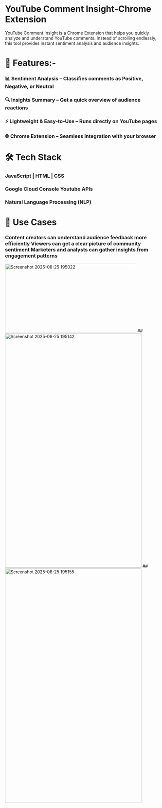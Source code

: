 # YouTube Comment Insight-Chrome Extension
YouTube Comment Insight is a Chrome Extension that helps you quickly analyze and understand YouTube comments. Instead of scrolling endlessly, this tool provides instant sentiment analysis and audience insights.

# 🚀 Features:- 
### 📊 Sentiment Analysis – Classifies comments as Positive, Negative, or Neutral
### 🔍 Insights Summary – Get a quick overview of audience reactions
### ⚡ Lightweight & Easy-to-Use – Runs directly on YouTube pages
### 🌐 Chrome Extension – Seamless integration with your browser

# 🛠️ Tech Stack
### JavaScript | HTML | CSS 
### Google Cloud Console Youtube APIs
### Natural Language Processing (NLP)

# 📌 Use Cases
### Content creators can understand audience feedback more efficiently Viewers can get a clear picture of community sentiment Marketers and analysts can gather insights from engagement patterns

<img width="431" height="225" alt="Screenshot 2025-08-25 195022" src="https://github.com/user-attachments/assets/8a410ef4-75f1-4fc4-bff8-c6c3c84e7d48" />
## <img width="448" height="768" alt="Screenshot 2025-08-25 195142" src="https://github.com/user-attachments/assets/0b54b006-1637-4ec2-9cb2-8fe85693b89f" />
## <img width="448" height="768" alt="Screenshot 2025-08-25 195155" src="https://github.com/user-attachments/assets/d3015680-8d1e-4193-8119-caa39dfc3a37" />





